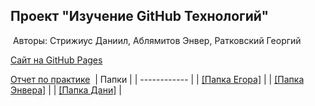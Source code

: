 ## Проект "Изучение GitHub Технологий"
​
Авторы: Стрижиус Даниил, Аблямитов Энвер, Ратковский Георгий
​

[Сайт на GitHub Pages](https://l0st-bit.github.io./)

[Отчет по практике](https://docs.google.com/document/d/1fIb7pKppE7NGd58gXhJBH6VNVIEC8vwdcxE6dGOi0M8/edit?usp=sharing)
​
| Папки |
| ------------ | 
|  [[Папка Егора]](./Проект/Егор/)  | 
| [[Папка Энвера]](./Проект/Энвер/)  | 
| [[Папка Дани]](./Practice/Даня/)  | 
